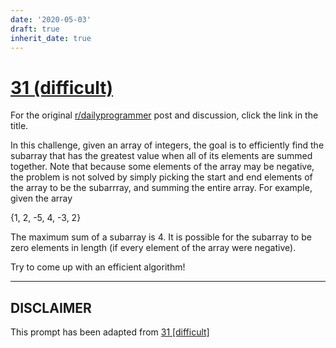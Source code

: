 ```yaml
---
date: '2020-05-03'
draft: true
inherit_date: true
---
```


# [31 (difficult)](https://www.reddit.com/r/dailyprogrammer/comments/rg2dj/3272012_challenge_31_difficult/)

For the original [r/dailyprogrammer](https://www.reddit.com/r/dailyprogrammer/) post and discussion, click the link in the title.

In this challenge, given an array of integers, the goal is to efficiently find the subarray that has the greatest value when all of its elements are summed together. Note that because some elements of the array may be negative, the problem is not solved by simply picking the start and end elements of the array to be the subarrray, and summing the entire array. 
For example, given the array

{1, 2, -5, 4, -3, 2}

The maximum sum of a subarray is 4. It is possible for the subarray to be zero elements in length (if every element of the array were negative). 

Try to come up with an efficient algorithm!


----
## **DISCLAIMER**
This prompt has been adapted from [31 [difficult]](https://www.reddit.com/r/dailyprogrammer/comments/rg2dj/3272012_challenge_31_difficult/
)
